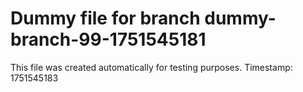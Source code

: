 # Dummy file for branch dummy-branch-99-1751545181

This file was created automatically for testing purposes.
Timestamp: 1751545183